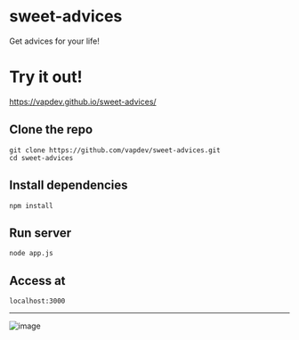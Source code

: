 # sweet-advices
Get advices for your life!

# Try it out!
https://vapdev.github.io/sweet-advices/

## Clone the repo
`git clone https://github.com/vapdev/sweet-advices.git` <br/>
`cd sweet-advices`
## Install dependencies
`npm install`
## Run server
`node app.js`
## Access at
`localhost:3000`
<hr/>

![image](https://user-images.githubusercontent.com/88452580/204182564-d57dffce-4a8d-4264-9f12-a2bf0516ab7f.png)

